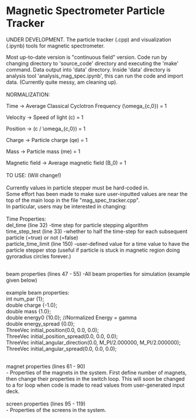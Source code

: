 # Magnetic Spectrometer Particle Tracker
UNDER DEVELOPMENT.
The particle tracker (.cpp) and visualization (.ipynb) tools for magnetic spectrometer. 

Most up-to-date version is "continuous field" version.
Code run by changing directory to 'source_code' directory and executing the 'make' command.
Data output into 'data' directory.
Inside 'data' directory is analysis tool 'analysis_mag_spec.ipynb', this can run the code and import data. (Currently quite messy, am cleaning up).
<br>
<br>
NORMALIZATION:

Time           -> Average Classical Cyclotron Frequency (\omega_{c,0}) = 1

Velocity       -> Speed of light (c)   = 1

Position       -> (c / \omega_{c,0})    = 1

Charge         -> Particle charge (qe) = 1

Mass           -> Particle mass (me)   = 1

Magnetic field -> Average magnetic field (B_0) = 1
<br>
<br>
TO USE: (Will change!)<br>
<br>
Currently values in particle stepper must be hard-coded in.<br>
Some effort has been made to make sure user-inputted values are near the top of the main loop in the file "mag_spec_tracker.cpp".<br>
In particular, users may be interested in changing:<br>
<br>
  Time Properties:<br>
  del_time (line 32)        -time step for particle stepping algorithm<br>
  time_step_test (line 33)  -whether to half the time-step for each subsequent particle (=true) or not (=false)<br>
  particle_time_limit (line 150) -user-defined value for a time value to have the particle stepper stop (useful if particle is stuck in magnetic region doing gyroradius circles forever.)<br><br>
  
  beam properties (lines 47 - 55) -All beam properties for simulation (example given below)<br>
  <br>
  example beam properties:<br>
    int num_par          {1};<br>
    double charge        {-1.0};<br>
    double mass          {1.0};<br>
    double energy0       {10.0};  //Normalized Energy = gamma<br>
    double energy_spread {0.0};<br>
    ThreeVec initial_position(0.0, 0.0, 0.0);<br>
    ThreeVec initial_position_spread(0.0, 0.0, 0.0);<br>
    ThreeVec initial_angular_direction(0.0, M_PI/2.000000, M_PI/2.000000);<br>
    ThreeVec initial_angular_spread(0.0, 0.0, 0.0);<br>
    <br>
      
  magnet properties (lines 61 - 90)<br>
    - Properties of the magnets in the system. First define number of magnets, then change their properties in the switch loop. This will soon be changed to a for loop when code is made to read values from user-generated input deck.<br>
    <br>
  screen properties (lines 95 - 119)<br>
    - Properties of the screens in the system.<br>

